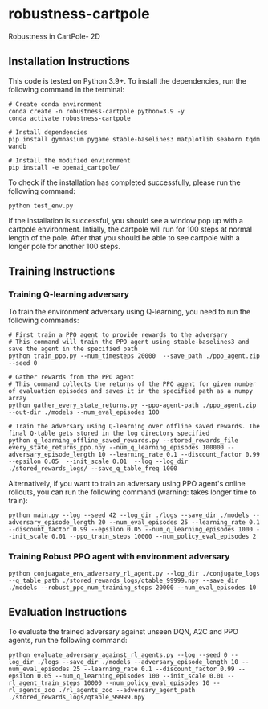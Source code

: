# robustness-cartpole
Robustness in CartPole- 2D


## Installation Instructions

This code is tested on Python 3.9+. To install the dependencies, run the following command in the terminal:

```
# Create conda environment
conda create -n robustness-cartpole python=3.9 -y
conda activate robustness-cartpole

# Install dependencies
pip install gymnasium pygame stable-baselines3 matplotlib seaborn tqdm wandb

# Install the modified environment
pip install -e openai_cartpole/
```

To check if the installation has completed successfully, please run the following command:

```
python test_env.py
```

If the installation is successful, you should see a window pop up with a cartpole environment. Intially, the cartpole will run for 100 steps at normal length of the pole. After that you should 
be able to see cartpole with a longer pole for another 100 steps.

## Training Instructions


### Training Q-learning adversary

To train the environment adversary using Q-learning, you need to run the following commands:
    
```
# First train a PPO agent to provide rewards to the adversary
# This command will train the PPO agent using stable-baselines3 and save the agent in the specified path
python train_ppo.py --num_timesteps 20000  --save_path ./ppo_agent.zip --seed 0

# Gather rewards from the PPO agent
# This command collects the returns of the PPO agent for given number of evaluation episodes and saves it in the specified path as a numpy array
python gather_every_state_returns.py --ppo-agent-path ./ppo_agent.zip --out-dir ./models --num_eval_episodes 100

# Train the adversary using Q-learning over offline saved rewards. The final Q-table gets stored in the log directory specified
python q_learning_offline_saved_rewards.py --stored_rewards_file every_state_returns_ppo.npy --num_q_learning_episodes 100000 --adversary_episode_length 10 --learning_rate 0.1 --discount_factor 0.99 --epsilon 0.05  --init_scale 0.01  --log --log_dir ./stored_rewards_logs/ --save_q_table_freq 1000
```

Alternatively, if you want to train an adversary using PPO agent's online rollouts, you can run the following command  (warning: takes longer time to train):

```
python main.py --log --seed 42 --log_dir ./logs --save_dir ./models --adversary_episode_length 20 --num_eval_episodes 25 --learning_rate 0.1 --discount_factor 0.99 --epsilon 0.05 --num_q_learning_episodes 1000 --init_scale 0.01 --ppo_train_steps 10000 --num_policy_eval_episodes 2
```

### Training Robust PPO agent with environment adversary

```
python conjuagate_env_adversary_rl_agent.py --log_dir ./conjugate_logs --q_table_path ./stored_rewards_logs/qtable_99999.npy --save_dir ./models --robust_ppo_num_training_steps 20000 --num_eval_episodes 10
```

## Evaluation Instructions

To evaluate the trained adversary against unseen DQN, A2C and PPO agents, run the following command:
```
python evaluate_adversary_against_rl_agents.py --log --seed 0 --log_dir ./logs --save_dir ./models --adversary_episode_length 10 --num_eval_episodes 25 --learning_rate 0.1 --discount_factor 0.99 --epsilon 0.05 --num_q_learning_episodes 100 --init_scale 0.01 --rl_agent_train_steps 10000 --num_policy_eval_episodes 10 --rl_agents_zoo ./rl_agents_zoo --adversary_agent_path ./stored_rewards_logs/qtable_99999.npy
```